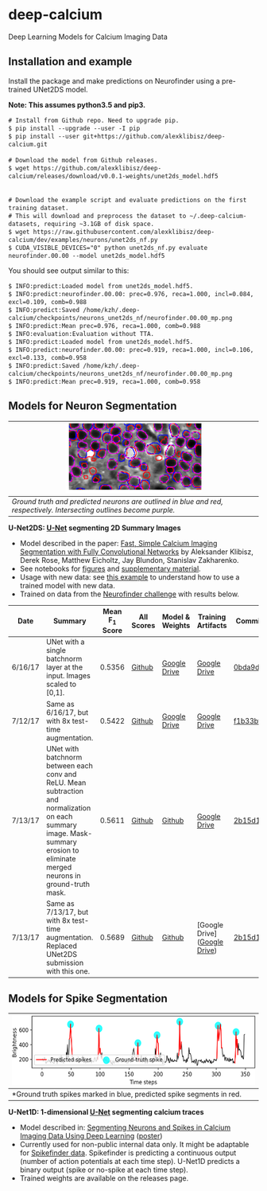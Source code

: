 # deep-calcium

Deep Learning Models for Calcium Imaging Data

## Installation and example

Install the package and make predictions on Neurofinder using a pre-trained UNet2DS model.

**Note: This assumes python3.5 and pip3.**

```
# Install from Github repo. Need to upgrade pip.
$ pip install --upgrade --user -I pip
$ pip install --user git+https://github.com/alexklibisz/deep-calcium.git

# Download the model from Github releases.
$ wget https://github.com/alexklibisz/deep-calcium/releases/download/v0.0.1-weights/unet2ds_model.hdf5


# Download the example script and evaluate predictions on the first training dataset.
# This will download and preprocess the dataset to ~/.deep-calcium-datasets, requiring ~3.1GB of disk space.
$ wget https://raw.githubusercontent.com/alexklibisz/deep-calcium/dev/examples/neurons/unet2ds_nf.py
$ CUDA_VISIBLE_DEVICES="0" python unet2ds_nf.py evaluate neurofinder.00.00 --model unet2ds_model.hdf5
```

You should see output similar to this:

```
$ INFO:predict:Loaded model from unet2ds_model.hdf5.
$ INFO:predict:neurofinder.00.00: prec=0.976, reca=1.000, incl=0.084, excl=0.109, comb=0.988
$ INFO:predict:Saved /home/kzh/.deep-calcium/checkpoints/neurons_unet2ds_nf/neurofinder.00.00_mp.png
$ INFO:predict:Mean prec=0.976, reca=1.000, comb=0.988
$ INFO:evaluation:Evaluation without TTA.
$ INFO:predict:Loaded model from unet2ds_model.hdf5.
$ INFO:predict:neurofinder.00.00: prec=0.919, reca=1.000, incl=0.106, excl=0.133, comb=0.958
$ INFO:predict:Saved /home/kzh/.deep-calcium/checkpoints/neurons_unet2ds_nf/neurofinder.00.00_mp.png
$ INFO:predict:Mean prec=0.919, reca=1.000, comb=0.958
```

## Models for Neuron Segmentation

| <img src="media/suli_fig_neurons_outlined_pred_01.png" height="140px" width="auto"/> | 
|---| 
| *Ground truth and predicted neurons are outlined in blue and red, respectively.  Intersecting outlines become purple.* |

**U-Net2DS: [U-Net](https://arxiv.org/abs/1505.04597) segmenting 2D Summary Images**

- Model described in the paper: [Fast, Simple Calcium Imaging Segmentation with Fully Convolutional Networks](https://arxiv.org/abs/1707.06314) by Aleksander Klibisz, Derek Rose, Matthew Eicholtz, Jay Blundon, Stanislav Zakharenko.
- See notebooks for [figures](https://github.com/alexklibisz/deep-calcium/blob/36bd9d1824b6a44c9eac3bb6ce8e25f913c6a6d5/notebooks/dlmia_workshop_figures.ipynb) and [supplementary material](https://github.com/alexklibisz/deep-calcium/blob/36bd9d1824b6a44c9eac3bb6ce8e25f913c6a6d5/notebooks/dlmia_workshop_supplementary.ipynb).
- Usage with new data: see [this example](https://github.com/alexklibisz/deep-calcium/blob/examples/neurons/unet2ds_sj.py) to understand how to use a trained model with new data.
- Trained on data from the [Neurofinder challenge](http://neurofinder.codeneuro.org/) with results below.

| Date | Summary | Mean F<sub>1</sub> Score | All Scores | Model & Weights | Training Artifacts | Commit |
|---|---|---|---|---|---|---|
|6/16/17|UNet with a single batchnorm layer at the input. Images scaled to [0,1]. |0.5356|[Github](https://github.com/alexklibisz/deep-calcium/blob/dev/media/nf_scores_unet2ds_0.5356.png)|[Google Drive](https://drive.google.com/open?id=0B1ctKflTHUcoMjR4ZHJZNF9CdWM)|[Google Drive](https://drive.google.com/open?id=0B1ctKflTHUcoekR2c05qVjhVR2c)|[0bda9d4](https://github.com/alexklibisz/deep-calcium/commit/0bda9d4b9cad71fb3685671c2e699c88d9195a24)|
|7/12/17|Same as 6/16/17, but with 8x test-time augmentation. |0.5422|[Github](https://github.com/alexklibisz/deep-calcium/blob/dev/media/nf_scores_unet2ds-tta_0.5422.png)|[Google Drive](https://drive.google.com/open?id=0B1ctKflTHUcoMjR4ZHJZNF9CdWM)|[Google Drive](https://drive.google.com/open?id=0B1ctKflTHUcoekR2c05qVjhVR2c)|[f1b33bf](https://github.com/alexklibisz/deep-calcium/commit/f1b33bfe48425d0d7a33f7f74ded19905a24b88f)|
|7/13/17|UNet with batchnorm between each conv and ReLU. Mean subtraction and normalization on each summary image. Mask-summary erosion to eliminate merged neurons in ground-truth mask.|0.5611|[Github](https://github.com/alexklibisz/deep-calcium/blob/dev/media/nf_scores_unet2ds_0.5611.png)|[Github](https://github.com/alexklibisz/deep-calcium/releases/tag/v0.0.1-weights)|[Google Drive](https://drive.google.com/open?id=0B1ctKflTHUcoakJZUFBseVdkdFk)|[2b15d1b](https://github.com/alexklibisz/deep-calcium/blob/2b15d1b07a780ff4b2477524f255e41533fc6205/deepcalcium/models/neurons/unet_2d_summary.py)|
|7/13/17|Same as 7/13/17, but with 8x test-time augmentation. Replaced UNet2DS submission with this one. |0.5689|[Github](https://github.com/alexklibisz/deep-calcium/blob/dev/media/nf_scores_unet2ds-tta_0.5689.png)|[Github](https://github.com/alexklibisz/deep-calcium/releases/tag/v0.0.1-weights)|[Google Drive]([Google Drive](https://drive.google.com/open?id=0B1ctKflTHUcoakJZUFBseVdkdFk))|[2b15d1b](https://github.com/alexklibisz/deep-calcium/blob/2b15d1b07a780ff4b2477524f255e41533fc6205/deepcalcium/models/neurons/unet_2d_summary.py)|

## Models for Spike Segmentation

| <img src="media/suli_fig_spikes_pred_00.png" height="140px" width="auto"/> | 
|---| 
| *Ground truth spikes marked in blue, predicted spike segments in red. |

**U-Net1D: 1-dimensional [U-Net](https://arxiv.org/abs/1505.04597) segmenting calcium traces**

- Model described in: [Segmenting Neurons and Spikes in Calcium Imaging Data Using Deep Learning](https://drive.google.com/file/d/0B1ctKflTHUcoM1hWUGRJU1JmdTg/view?usp=sharing) ([poster](https://drive.google.com/file/d/0B1ctKflTHUcoYlNRUkJUek9tVms/view?usp=sharing))
- Currently used for non-public internal data only. It might be adaptable for [Spikefinder data](http://spikefinder.codeneuro.org/). Spikefinder is predicting a continuous output (number of action potentials at each time step). U-Net1D predicts a binary output (spike or no-spike at each time step).
- Trained weights are available on the releases page.
